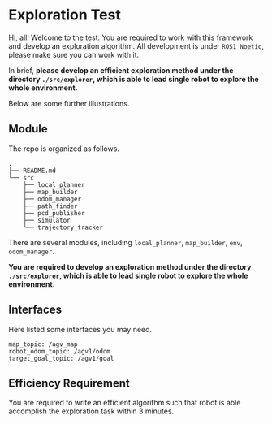 # Exploration Test

Hi, all! Welcome to the test. You are required to work with this framework and develop an exploration algorithm. All development is under `ROS1 Noetic`, please make sure you can work with it.

In brief, **please develop an efficient exploration method under the directory `./src/explorer`, which is able to lead single robot to explore the whole environment.**

Below are some further illustrations.

## Module

The repo is organized as follows.
```
.
├── README.md
└── src
    ├── local_planner
    ├── map_builder
    ├── odom_manager
    ├── path_finder
    ├── pcd_publisher
    ├── simulator
    └── trajectory_tracker
```

There are several modules, including `local_planner`, `map_builder`, `env`, `odom_manager`. 

**You are required to develop an exploration method under the directory `./src/explorer`, which is able to lead single robot to explore the whole environment.**

## Interfaces

Here listed some interfaces you may need.
```
map_topic: /agv_map
robot_odom_topic: /agv1/odom
target_goal_topic: /agv1/goal
```

## Efficiency Requirement

You are required to write an efficient algorithm such that robot is able  accomplish the exploration task within 3 minutes.